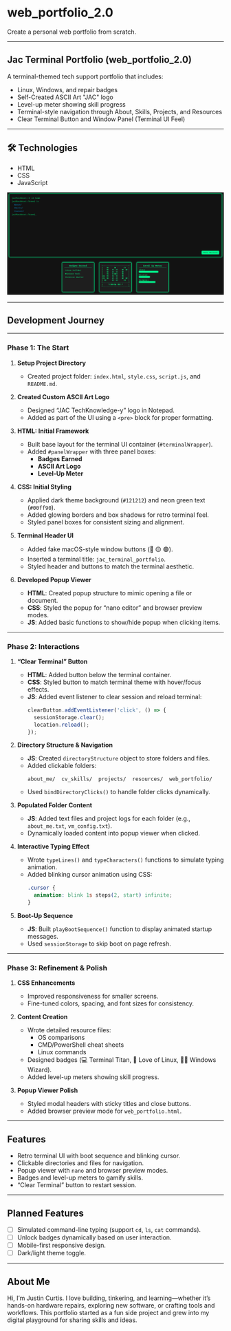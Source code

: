 # web_portfolio_2.0
Create a personal web portfolio from scratch.

---

## Jac Terminal Portfolio (web_portfolio_2.0)
A terminal-themed tech support portfolio that includes:  
- Linux, Windows, and repair badges  
- Self-Created ASCII Art "JAC" logo  
- Level-up meter showing skill progress  
- Terminal-style navigation through About, Skills, Projects, and Resources  
- Clear Terminal Button and Window Panel (Terminal UI Feel)  

---

## 🛠 Technologies
- HTML  
- CSS  
- JavaScript  

![WebSite_View](image.png)

---

## Development Journey

---

### Phase 1: The Start
1. **Setup Project Directory**
   - Created project folder: `index.html`, `style.css`, `script.js`, and `README.md`.  

2. **Created Custom ASCII Art Logo**
   - Designed “JAC TechKnowledge-y” logo in Notepad.  
   - Added as part of the UI using a `<pre>` block for proper formatting.  

3. **HTML: Initial Framework**
   - Built base layout for the terminal UI container (`#terminalWrapper`).  
   - Added `#panelWrapper` with three panel boxes:
     - **Badges Earned**
     - **ASCII Art Logo**
     - **Level-Up Meter**

4. **CSS: Initial Styling**
   - Applied dark theme background (`#121212`) and neon green text (`#00ff90`).  
   - Added glowing borders and box shadows for retro terminal feel.  
   - Styled panel boxes for consistent sizing and alignment.  

5. **Terminal Header UI**
   - Added fake macOS-style window buttons (🔴 🟡 🟢).  
   - Inserted a terminal title: `jac_terminal_portfolio`.  
   - Styled header and buttons to match the terminal aesthetic.  

6. **Developed Popup Viewer**
   - **HTML**: Created popup structure to mimic opening a file or document.  
   - **CSS**: Styled the popup for “nano editor” and browser preview modes.  
   - **JS**: Added basic functions to show/hide popup when clicking items.  

---

### Phase 2: Interactions
1. **“Clear Terminal” Button**
   - **HTML**: Added button below the terminal container.  
   - **CSS**: Styled button to match terminal theme with hover/focus effects.  
   - **JS**: Added event listener to clear session and reload terminal:  
     ```js
     clearButton.addEventListener('click', () => {
       sessionStorage.clear();
       location.reload();
     });
     ```

2. **Directory Structure & Navigation**
   - **JS**: Created `directoryStructure` object to store folders and files.  
   - Added clickable folders:
     ```
     about_me/  cv_skills/  projects/  resources/  web_portfolio/
     ```
   - Used `bindDirectoryClicks()` to handle folder clicks dynamically.  

3. **Populated Folder Content**
   - **JS**: Added text files and project logs for each folder (e.g., `about_me.txt`, `vm_config.txt`).  
   - Dynamically loaded content into popup viewer when clicked.  

4. **Interactive Typing Effect**
   - Wrote `typeLines()` and `typeCharacters()` functions to simulate typing animation.  
   - Added blinking cursor animation using CSS:
     ```css
     .cursor {
       animation: blink 1s steps(2, start) infinite;
     }
     ```

5. **Boot-Up Sequence**
   - **JS**: Built `playBootSequence()` function to display animated startup messages.  
   - Used `sessionStorage` to skip boot on page refresh.  

---

### Phase 3: Refinement & Polish
1. **CSS Enhancements**
   - Improved responsiveness for smaller screens.  
   - Fine-tuned colors, spacing, and font sizes for consistency.  

2. **Content Creation**
   - Wrote detailed resource files:  
     - OS comparisons  
     - CMD/PowerShell cheat sheets  
     - Linux commands  
   - Designed badges (💻 Terminal Titan, 🐧 Love of Linux, 🧙‍♂️ Windows Wizard).  
   - Added level-up meters showing skill progress.  

3. **Popup Viewer Polish**
   - Styled modal headers with sticky titles and close buttons.  
   - Added browser preview mode for `web_portfolio.html`.  

---

## Features
- Retro terminal UI with boot sequence and blinking cursor.  
- Clickable directories and files for navigation.  
- Popup viewer with `nano` and browser preview modes.  
- Badges and level-up meters to gamify skills.  
- “Clear Terminal” button to restart session.  

---

## Planned Features
- [ ] Simulated command-line typing (support `cd`, `ls`, `cat` commands).  
- [ ] Unlock badges dynamically based on user interaction.  
- [ ] Mobile-first responsive design.  
- [ ] Dark/light theme toggle.  

---

## About Me
Hi, I’m Justin Curtis. I love building, tinkering, and learning—whether it’s hands-on hardware repairs, exploring new software, or crafting tools and workflows. This portfolio started as a fun side project and grew into my digital playground for sharing skills and ideas.  

